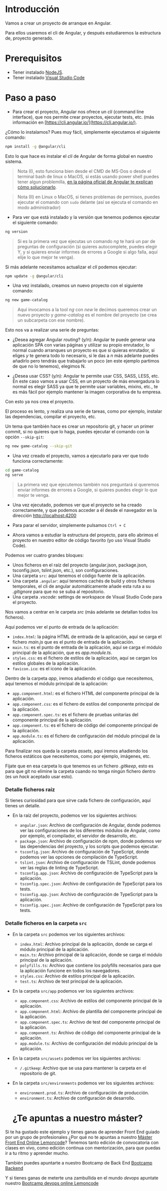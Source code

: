 # Introducción

Vamos a crear un proyecto de arranque en Angular.

Para ellos usaremos el cli de Angular, y después estudiaremos la estructura de, proyecto generado.

# Prerequisitos

- Tener instalado [NodeJS](https://nodejs.org/en/).
- Tener instalado [Visual Studio Code](https://code.visualstudio.com/)

# Paso a paso

- Para crear el proyecto, Angular nos ofrece un _cli_ (command line interface), que nos permite crear proyectos, ejecutar tests, etc. (más información en [https://cli.angular.io/](https://cli.angular.io/).

¿Cómo lo instalamos? Pues muy fácil, simplemente ejecutamos el siguiente comando:

```bash
npm install -g @angular/cli
```

Esto lo que hace es instalar el _cli_ de Angular de forma global en nuestro sistema.

> Nota (I), esto funciona bien desde el CMD de MS-Dos o desde el terminal bash de linux o MacOS, si estás usando power shell puedes tener algun problemilla, [en la página oficial de Angular te explican cómo solucionarlo](https://angular.io/start).

> Nota (II) en Linux o MacOS, si tienes problemas de permisos, puedes ejecutar el comando con `sudo` delante (así se ejecuta el comando en modo administrador)

- Para ver que está instalado y la versión que tenemos podemos ejecutar el siguiente comando:

```bash
ng version
```

> Si es la primera vez que ejecutas un comando _ng_ te hará un par de preguntas de configuración (si quieres autocomplete, puedes elegir Y, y si quieres enviar informes de errores a Google si algo falla, aquí elije lo que mejor te venga).

Si más adelante necesitamos actualizar el _cli_ podemos ejecutar:

```bash
npm update -g @angular/cli
```

- Una vez instalado, creamos un nuevo proyecto con el siguiente comando:

```bash
ng new game-catalog
```

> Aquí invocamos a la tool _ng_ con _new_ le decimos queremos crear un nuevo proyecto y _game-catalog_ es el nombre del proyecto (se crea un subcarpeta con ese nombre).

Esto nos va a realizar una serie de preguntas:

- ¿Desea agregar Angular _routing_? (y/n): Angular te puede generar una aplicación SPA con varias páginas y utilizar su propio enrutador, lo normal cuando arranques un proyecto es que sí quieras enrutador, si eliges _y_ te genera todo lo necesario, si le das a _n_ más adelante puedes añadirlo pero tendrás que trabajarlo un poco (en este ejemplo partimos de que no lo tenemos), elegimos N.

- ¿Desea usar CSS? (y/n): Angular te permite usar CSS, SASS, LESS, etc. En este caso vamos a usar CSS, en un proyecto de más envergadura lo normal es elegir SASS ya que te permite usar variables, mixins, etc., te es más fácil por ejemplo mantener la imagen corporativa de tu empresa.

Con esto ya nos crea el proyecto.

El proceso es lento, y realiza una serie de tareas, como por ejemplo, instalar las dependencias, compilar el proyecto, etc.

Un tema que también hace es crear un repositorio git, y hacer un primer commit, si no quieres que lo haga, puedes ejecutar el comando con la opción `--skip-git`:

```bash
ng new game-catalog --skip-git
```

- Una vez creado el proyecto, vamos a ejecutarlo para ver que todo funciona correctamente:

```bash
cd game-catalog
ng serve
```

> La primera vez que ejecutemos también nos preguntará si queremos enviar informes de errores a Google, si quieres puedes elegir lo que mejor te venga.

- Una vez ejecutado, podemos ver que el proyecto se ha creado correctamente, y que podemos acceder a él desde el navegador en la dirección [http://localhost:4200](http://localhost:4200)

- Para parar el servidor, simplemente pulsamos `Ctrl + C`

- Ahora vamos a estudiar la estructura del proyecto, para ello abrimos el proyecto en nuestro editor de código favorito (yo uso Visual Studio Code).

Podemos ver cuatro grandes bloques:

- Unos ficheros en el raíz del proyecto (angular.json, package.json, tsconfig.json, tslint.json, etc.), son configuraciones.
- Una carpeta `src`: aquí tenemos el código fuente de la aplicación.
- Una carpeta `.angular`: aquí tenemos cachés de build y otros ficheros temporales, el cli de angular automáticamente añade esta ruta a su _.gitignore_ para que no se suba al repositorio.
- Una carpeta _.vscode_: settings de workspace de Visual Studio Code para el proyecto.

Nos vamos a centrar en le carpeta _src_ (más adelante se detallan todos los ficheros).

Aquí podemos ver el punto de entrada de la aplicación:

- `index.html`: la página HTML de entrada de la aplicación, aquí se carga el fichero _main.js_ que es el punto de entrada de la aplicación.
- `main.ts`: es el punto de entrada de la aplicación, aquí se carga el módulo principal de la aplicación, que es _app.module.ts_.
- `styles.css`: es el fichero de estilos de la aplicación, aquí se cargan los estilos globales de la aplicación.
- `favicon.ico`: es el icono de la aplicación.

Dentro de la carpeta _app_, iremos añadiendo el código que necesitemos, aquí tenemos el módulo principal de la aplicación:

- `app.component.html`: es el fichero HTML del componente principal de la aplicación.
- `app.component.css`: es el fichero de estilos del componente principal de la aplicación.
- `app.component.spec.ts`: es el fichero de pruebas unitarias del componente principal de la aplicación.
- `app.component.ts`: es el fichero de código del componente principal de la aplicación.
- `app.module.ts`: es el fichero de configuración del módulo principal de la aplicación.

Para finalizar nos queda la carpeta _assets_, aquí iremos añadiendo los ficheros estáticos que necesitemos, como por ejemplo, imágenes, etc.

Fíjate que en esa carpeta lo que tenemos es un fichero _.gitkeep_, esto es para que git no elimine la carpeta cuando no tenga ningún fichero dentro (es un _hack_ aceptado usar esto).

### Detalle ficheros raíz

Si tienes curiosidad para que sirve cada fichero de configuración, aquí tienes un detalle.

- En la raíz del proyecto, podemos ver los siguientes archivos:

  - `angular.json`: Archivo de configuración de Angular, donde podemos ver las configuraciones de los diferentes módulos de Angular, como por ejemplo, el compilador, el servidor de desarrollo, etc.
  - `package.json`: Archivo de configuración de npm, donde podemos ver las dependencias del proyecto, y los scripts que podemos ejecutar.
  - `tsconfig.json`: Archivo de configuración de TypeScript, donde podemos ver las opciones de compilación de TypeScript.
  - `tslint.json`: Archivo de configuración de TSLint, donde podemos ver las reglas de linting de TypeScript.
  - `tsconfig.app.json`: Archivo de configuración de TypeScript para la aplicación.
  - `tsconfig.spec.json`: Archivo de configuración de TypeScript para los tests.
  - `tsconfig.app.json`: Archivo de configuración de TypeScript para la aplicación.
  - `tsconfig.spec.json`: Archivo de configuración de TypeScript para los tests.

### Detalle ficheros en la carpeta `src`

- En la carpeta `src` podemos ver los siguientes archivos:

  - `index.html`: Archivo principal de la aplicación, donde se carga el módulo principal de la aplicación.
  - `main.ts`: Archivo principal de la aplicación, donde se carga el módulo principal de la aplicación.
  - `polyfills.ts`: Archivo que contiene los polyfills necesarios para que la aplicación funcione en todos los navegadores.
  - `styles.css`: Archivo de estilos principal de la aplicación.
  - `test.ts`: Archivo de test principal de la aplicación.

- En la carpeta `src/app` podemos ver los siguientes archivos:

  - `app.component.css`: Archivo de estilos del componente principal de la aplicación.
  - `app.component.html`: Archivo de plantilla del componente principal de la aplicación.
  - `app.component.spec.ts`: Archivo de test del componente principal de la aplicación.
  - `app.component.ts`: Archivo de código del componente principal de la aplicación.
  - `app.module.ts`: Archivo de configuración del módulo principal de la aplicación.

- En la carpeta `src/assets` podemos ver los siguientes archivos:
  - `/.gitkeep`: Archivo que se usa para mantener la carpeta en el repositorio de git.

- En la carpeta `src/environments` podemos ver los siguientes archivos:

  - `environment.prod.ts`: Archivo de configuración de producción.
  - `environment.ts`: Archivo de configuración de desarrollo.

  # ¿Te apuntas a nuestro máster?

Si te ha gustado este ejemplo y tienes ganas de aprender Front End
guiado por un grupo de profesionales ¿Por qué no te apuntas a
nuestro [Máster Front End Online Lemoncode](https://lemoncode.net/master-frontend#inicio-banner)? Tenemos tanto edición de convocatoria
con clases en vivo, como edición continua con mentorización, para
que puedas ir a tu ritmo y aprender mucho.

También puedes apuntarte a nuestro Bootcamp de Back End [Bootcamp Backend](https://lemoncode.net/bootcamp-backend#inicio-banner)

Y si tienes ganas de meterte una zambullida en el mundo _devops_
apuntate nuestro [Bootcamp devops online Lemoncode](https://lemoncode.net/bootcamp-devops#bootcamp-devops/inicio)
